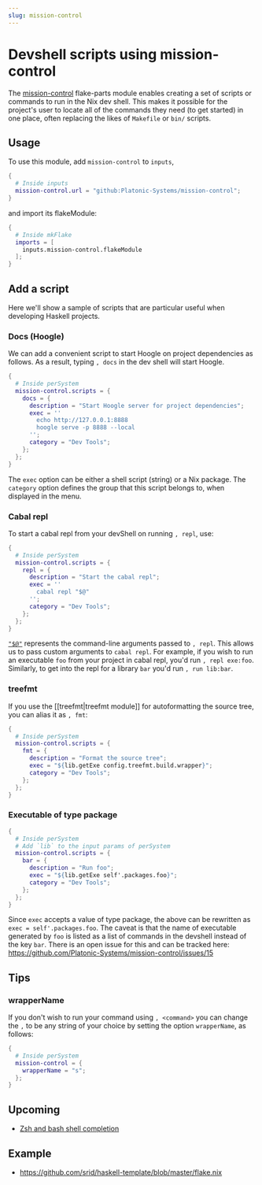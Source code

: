 ```yaml
---
slug: mission-control
---
```


# Devshell scripts using mission-control

The [mission-control](https://github.com/Platonic-Systems/mission-control) flake-parts module enables creating a set of scripts or commands to run in the Nix dev shell. This makes it possible for the project's user to locate all of the commands they need (to get started) in one place, often replacing the likes of `Makefile` or `bin/` scripts.

## Usage

To use this module, add `mission-control` to `inputs`,

```nix
{
  # Inside inputs
  mission-control.url = "github:Platonic-Systems/mission-control";
}
```

and import its flakeModule:

```nix
{
  # Inside mkFlake
  imports = [
    inputs.mission-control.flakeModule
  ];
}
```

## Add a script

Here we'll show a sample of scripts that are particular useful when developing Haskell projects.

### Docs (Hoogle)

We can add a convenient script to start Hoogle on project dependencies as follows. As a result, typing `, docs` in the dev shell will start Hoogle.

```nix
{
  # Inside perSystem
  mission-control.scripts = {
    docs = {
      description = "Start Hoogle server for project dependencies";
      exec = ''
        echo http://127.0.0.1:8888
        hoogle serve -p 8888 --local
      '';
      category = "Dev Tools";
    };
  };
}
```
The `exec` option can be either a shell script (string) or a Nix package. The `category` option defines the group that this script belongs to, when displayed in the menu.

### Cabal repl

To start a cabal repl from your devShell on running  `, repl`, use:

```nix
{
  # Inside perSystem
  mission-control.scripts = {
    repl = {
      description = "Start the cabal repl";
      exec = ''
        cabal repl "$@"
      '';
      category = "Dev Tools";
    };
  };
}
```

[`"$@"`](https://www.gnu.org/software/bash/manual/html_node/Special-Parameters.html) represents the command-line arguments passed to `, repl`. This allows us to pass custom arguments to `cabal repl`. For example, if you wish to run an executable `foo` from your project in cabal repl, you'd run `, repl exe:foo`. Similarly, to get into the repl for a library `bar` you'd run `, run lib:bar`.

### treefmt

If you use the [[treefmt|treefmt module]] for autoformatting the source tree, you can alias it as `, fmt`:

```nix
{ 
  # Inside perSystem
  mission-control.scripts = {
    fmt = {
      description = "Format the source tree";
      exec = "${lib.getExe config.treefmt.build.wrapper}";
      category = "Dev Tools";
    };
  };
}
```

### Executable of type package

```nix
{
  # Inside perSystem
  # Add `lib` to the input params of perSystem
  mission-control.scripts = {
    bar = {
      description = "Run foo";
      exec = "${lib.getExe self'.packages.foo}";
      category = "Dev Tools";
    };
  };
}
```
Since `exec` accepts a value of type package, the above can be rewritten as `exec = self'.packages.foo`. The caveat is that the name of executable generated by `foo` is listed as a list of commands in the devshell instead of the key `bar`. There is an open issue for this and can be tracked here: https://github.com/Platonic-Systems/mission-control/issues/15

## Tips

### wrapperName

If you don't wish to run your command using `, <command>` you can change the `,` to be any string of your choice by setting the option `wrapperName`, as follows:
```nix
{
  # Inside perSystem
  mission-control = {
    wrapperName = "s";
  };
}
```

## Upcoming

- [Zsh and bash shell completion](https://github.com/Platonic-Systems/mission-control/issues/4)

## Example

- https://github.com/srid/haskell-template/blob/master/flake.nix

[mission-control]: https://github.com/Platonic-Systems/mission-control